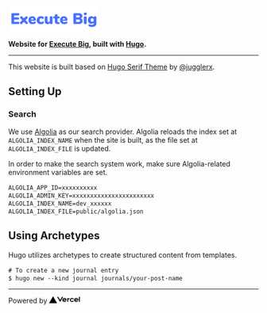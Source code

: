 <img src="static/images/logo.svg" height="50px">

**Website for [Execute Big](https://executebig.org), built with [Hugo](https://gohugo.io/).**

---

This website is built based on [Hugo Serif Theme](https://themes.gohugo.io/hugo-serif-theme/) by [@jugglerx](https://github.com/jugglerx/).

## Setting Up

### Search

We use [Algolia](https://algolia.com) as our search provider. Algolia reloads the index set at `ALGOLIA_INDEX_NAME` when the site is built, as the file set at `ALGOLIA_INDEX_FILE` is updated. 

In order to make the search system work, make sure Algolia-related environment variables are set.

```
ALGOLIA_APP_ID=xxxxxxxxxx
ALGOLIA_ADMIN_KEY=xxxxxxxxxxxxxxxxxxxxxxx
ALGOLIA_INDEX_NAME=dev_xxxxxx
ALGOLIA_INDEX_FILE=public/algolia.json
```

## Using Archetypes

Hugo utilizes archetypes to create structured content from templates. 

```
# To create a new journal entry
$ hugo new --kind journal journals/your-post-name
```

---

Powered by <a href="https://vercel.com/?utm_source=executebig&utm_campaign=oss" target="_blank"><img src="static/images/sponsors/vercel-dark.svg" height="14px" /></a>